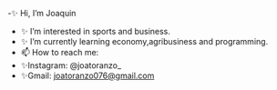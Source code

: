 -✨ Hi, I’m Joaquin
- ✨ I’m interested in sports and business.
- ✨ I’m currently learning economy,agribusiness and programming. 
- 📫 How to reach me:
- ✨Instagram: @joatoranzo_
- ✨Gmail: joatoranzo076@gmail.com

<!---
JoaquinToranzo/JoaquinToranzo is a ✨ special ✨ repository because its `README.md` (this file) appears on your GitHub profile.
You can click the Preview link to take a look at your changes.
--->
